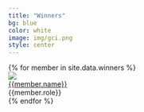 ```yaml
---
title: "Winners"
bg: blue
color: white
image: img/gci.png
style: center
---
```

<div class="row">
{% for member in site.data.winners %}
    <div class="col-md-2 col-sm-12">
        <div class="circle">
                <img class="image" src="pics/{{member.pic}}">
        </div>
        <div>
            <a class="hover" href="{{member.website}}" target="_blank"> {{member.name}} </a>
        </div>
        <div class="role fs-13">
            {{member.role}}
        </div>
    </div>
{% endfor %}
</div>
